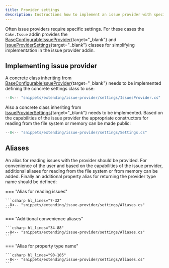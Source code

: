 ```yaml
---
title: Provider settings
description: Instructions how to implement an issue provider with specific settings.
---
```


Often issue providers require specific settings.
For these cases the `Cake.Issue` addin provides the [BaseConfigurableIssueProvider](https://cakebuild.net/api/Cake.Issues/BaseConfigurableIssueProvider_1/){target="_blank"}
and [IssueProviderSettings](https://cakebuild.net/api/Cake.Issues/IssueProviderSettings/){target="_blank"} classes
for simplifying implementation in the issue provider addin.

## Implementing issue provider

A concrete class inheriting from [BaseConfigurableIssueProvider](https://cakebuild.net/api/Cake.Issues/BaseConfigurableIssueProvider_1/){target="_blank"}
needs to be implemented defining the concrete settings class to use:

```csharp
--8<-- "snippets/extending/issue-provider/settings/IssuesProvider.cs"
```

Also a concrete class inheriting from [IssueProviderSettings](https://cakebuild.net/api/Cake.Issues/IssueProviderSettings/){target="_blank"}
needs to be implemented.
Based on the capabilities of the issue provider the appropriate constructors for reading from the file system
or memory can be made public:

```csharp
--8<-- "snippets/extending/issue-provider/settings/Settings.cs"
```

## Aliases

An alias for reading issues with the provider should be provided.
For convenience of the user and based on the capabilities of the issue provider,
additional aliases for reading from the file system or from memory can be added.
Finally an additional property alias for returning the provider type name should be defined:

=== "Alias for reading issues"

    ```csharp hl_lines="7-32"
    --8<-- "snippets/extending/issue-provider/settings/Aliases.cs"
    ```

=== "Additional convenience aliases"

    ```csharp hl_lines="34-88"
    --8<-- "snippets/extending/issue-provider/settings/Aliases.cs"
    ```

=== "Alias for property type name"

    ```csharp hl_lines="90-105"
    --8<-- "snippets/extending/issue-provider/settings/Aliases.cs"
    ```
